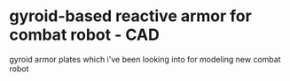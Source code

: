 # gyroid-based reactive armor for combat robot - CAD
gyroid armor plates which i've been looking into for modeling new combat robot

